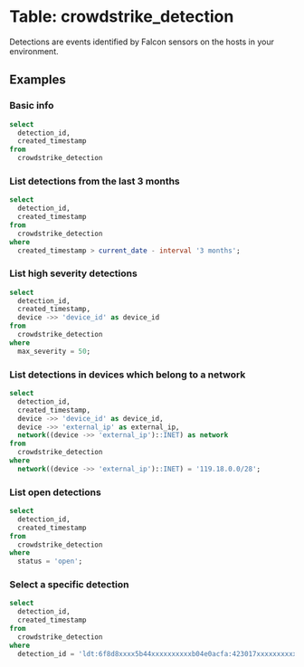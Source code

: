 # Table: crowdstrike_detection

Detections are events identified by Falcon sensors on the hosts in your environment.

## Examples

### Basic info

```sql
select
  detection_id,
  created_timestamp
from
  crowdstrike_detection
```

### List detections from the last 3 months

```sql
select
  detection_id,
  created_timestamp
from
  crowdstrike_detection
where
  created_timestamp > current_date - interval '3 months';
```

### List high severity detections

```sql
select
  detection_id,
  created_timestamp,
  device ->> 'device_id' as device_id
from
  crowdstrike_detection
where
  max_severity = 50;
```

### List detections in devices which belong to a network

```sql
select
  detection_id,
  created_timestamp,
  device ->> 'device_id' as device_id,
  device ->> 'external_ip' as external_ip,
  network((device ->> 'external_ip')::INET) as network
from
  crowdstrike_detection
where
  network((device ->> 'external_ip')::INET) = '119.18.0.0/28';
```

### List open detections

```sql
select
  detection_id,
  created_timestamp
from
  crowdstrike_detection
where
  status = 'open';
```

### Select a specific detection

```sql
select
  detection_id,
  created_timestamp
from
  crowdstrike_detection
where
  detection_id = 'ldt:6f8d8xxxx5b44xxxxxxxxxxb04e0acfa:423017xxxxxxxxxx41';
```
